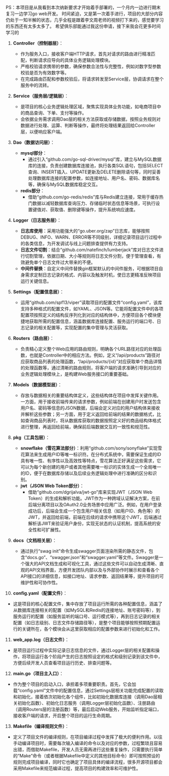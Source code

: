 PS：本项目是从我看到本次纳新要求才开始着手部署的，一个月内一边进行期末复习一边学习go web开发。
时间紧迫，又是第一次着手进行，项目的大部分内容仍处于一知半解的状态，几乎全程是跟着李文周老师的视频打下来的，感觉要学习的东西还有太多太多了。
希望俱乐部能通过我这份申请，接下来我会花更多时间学习的


1. **Controller（控制器层）**：
   - 作为服务入口，接收客户端HTTP请求，首先对请求的路由进行精准匹配，判断请求应导向的具体业务逻辑处理模块。
   - 严格校验请求携带的参数，确保参数合法性与完整性，例如对数字型参数校验是否为有效数字等。
   - 在完成路由匹配和参数校验后，将请求转发至Service层，协调请求在整个服务中的流转。

2. **Service（服务层/逻辑层）**：
   - 是项目的核心业务逻辑处理区域，聚焦实现具体业务功能，如电商项目中的商品查询、下单、支付等操作。
   - 会依据业务需求调用Dao层的相关方法获取或存储数据，按照业务规则对数据进行处理、运算、判断等操作，最终将处理结果返回给Controller层，以便响应客户端。

3. **Dao（数据访问层）**：
   - **mysql部分**：
     - 通过引入“github.com/go-sql-driver/mysql”库，建立与MySQL数据库的连接，负责创建数据库连接池，执行各类SQL语句，包括SELECT查询、INSERT插入、UPDATE更新及DELETE删除语句等，同时妥善处理数据库连接的配置参数，如连接地址、用户名、密码、数据库名等，确保与MySQL数据库稳定交互。
   - **redis部分**：
     - 借助“github.com/go-redis/redis”库与Redis建立连接，常用于缓存热门数据以减轻数据库查询压力、存储临时状态信息等场景，可执行设置键值对、获取值、删除键等操作，提升系统响应速度。

4. **Logger（日志服务层）**：
   - **日志库使用**：采用功能强大的“go.uber.org/zap”日志库，能够按照DEBUG、INFO、WARN、ERROR等不同级别，详细记录项目运行过程中的各类信息，为开发调试与线上问题排查提供有力支持。
   - **日志文件切割**：结合“github.com/natefinch/lumberjack”库对日志文件进行切割管理，依据日期、大小等规则将日志文件分割，便于管理查看，有效避免单个日志文件过大带来的不便。
   - **中间件替换**：自定义中间件替换gin框架默认的中间件服务，可根据项目自身需求定制日志记录的格式、内容以及触发时机，使日志更精准反映项目运行关键信息。

5. **Settings（配置信息层）**：
   - 运用“github.com/spf13/viper”读取项目的配置文件“config.yaml”，该库支持多种格式的配置文件，如YAML、JSON等。它能将配置文件中的各项配置项按照定义的结构反序列化到对应的结构体中，方便项目各个模块便捷地获取所需的配置信息，涵盖数据库连接配置、服务运行的端口号、日志记录的相关配置等，实现配置的集中管理与灵活获取。

6. **Routers（路由层）**：
   - 负责精心定义整个Web应用的路由规则，明确各个URL路径对应的处理函数，也就是Controller中的相应方法。例如，定义“/api/products”路径对应获取商品列表的处理函数，“/api/products/{id}”对应获取单个商品详情的处理函数等，通过清晰的路由规则，将客户端的请求准确引导到对应的业务逻辑处理模块上，是构建Web服务接口的重要基础。

7. **Models（数据模型层）**：
   - 存放与数据相关的重要结构体定义，这些结构体在项目中发挥关键作用。一方面，用于接收前端传来的请求参数，例如前端在创建用户时发送包含用户名、密码等信息的JSON数据，后端会定义对应的用户结构体来接收并解析这些参数；另一方面，用于定义返回给前端的结果的数据格式，比如查询商品列表时，将从数据库获取的数据按照定义好的商品结构体格式进行整理，再返回给前端，确保前后端数据交互的一致性和规范性。

8. **pkg（工具包层）**：
   - **snowflake（雪花算法部分）**：利用“github.com/sony/sonyflake”实现雪花算法来生成用户ID等唯一标识符。在分布式系统中，需要保证生成的ID具有唯一性、有序性以及高效性等特点，雪花算法正好满足这些需求，它可以为每个新创建的用户或者其他需要唯一标识的实体生成一个全局唯一的ID，便于在数据库存储以及后续业务逻辑处理中进行准确的区分和识别。
   - **jwt（JSON Web Token部分）**：
     - 借助“github.com/dgrijalva/jwt-go”库来实现JWT（JSON Web Token）的生成和解析功能。JWT作为一种跨域认证解决方案，在前后端分离项目以及OAuth2.0业务场景中应用广泛。例如，在用户登录成功后，后端会生成一个包含用户相关信息（如用户ID、角色等）的JWT，并返回给前端，前端在后续的请求中携带这个JWT，后端通过解析该JWT来验证用户身份，实现无状态的认证机制，提高系统的安全性和可扩展性。

9. **docs（文档相关层）**：
   - 通过执行“swag init”命令生成swagger页面渲染所需的静态文件，包含“docs.go”、“swagger.json”和“swagger.yaml”等文件。Swagger是一个强大的API文档生成和可视化工具，通过这些文件可以自动生成清晰、直观的API文档界面，方便开发团队内部以及与外部协作时展示和查看各个API接口的详细信息，如接口地址、请求参数、返回结果等，提升项目的可维护性和可协作性。

10. **config.yaml（配置文件）**：
   - 这是项目的核心配置文件，集中存放了项目运行所需的各种配置信息，涵盖了从数据库连接相关的配置（如MySQL和Redis的连接地址、账号密码等），到服务运行的配置（如服务监听的端口号、运行模式等），再到日志记录的相关配置（如日志级别、日志文件存储路径等），是整个项目能够按照预期配置运行的关键所在，各个模块会从这里获取相应的配置参数来进行初始化和工作。

11. **web_app.log（日志文件）**：
   - 是项目运行过程中实际记录日志信息的文件，通过Logger层的相关配置和操作，将项目运行各个阶段产生的日志按照设定的格式和级别记录到该文件中，方便后续开发人员查看项目运行历史、排查问题等。

12. **main.go（项目主入口）**：
   - 作为整个项目的启动入口，承担着多项重要职责。首先，它会加载“config.yaml”文件中的配置信息，通过Settings层相关功能完成配置的读取和初始化，接着依次初始化各个组件，比如初始化数据库连接（调用Dao层相关初始化函数）、初始化日志服务（调用Logger层初始化函数）、注册路由（调用Routers层的注册函数）等，最后启动Web服务，开始监听指定端口，接收客户端的请求，开启整个项目的运行生命周期。

13. **Makefile（编译规则文件）**：
   - 定义了项目文件的编译规则，在项目编译过程中发挥了极大的便利作用。以往手动编译项目时，需要每次输入编译的命令以及对应的参数，过程繁琐且容易出错，而借助Makefile，开发人员无需再进行这些重复操作，只需要执行简单的“Make”命令（或者根据Makefile中定义的其他目标命令）即可按照预设的规则完成项目编译，同时它也确定了项目具体的编译流程，很多开源项目都会采用Makefile来规范编译过程，提高项目的构建效率和可维护性。